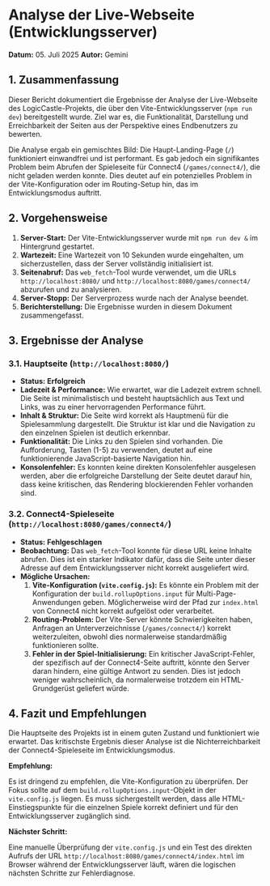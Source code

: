 # Analyse der Live-Webseite (Entwicklungsserver)

**Datum:** 05. Juli 2025
**Autor:** Gemini

## 1. Zusammenfassung

Dieser Bericht dokumentiert die Ergebnisse der Analyse der Live-Webseite des LogicCastle-Projekts, die über den Vite-Entwicklungsserver (`npm run dev`) bereitgestellt wurde. Ziel war es, die Funktionalität, Darstellung und Erreichbarkeit der Seiten aus der Perspektive eines Endbenutzers zu bewerten.

Die Analyse ergab ein gemischtes Bild: Die Haupt-Landing-Page (`/`) funktioniert einwandfrei und ist performant. Es gab jedoch ein signifikantes Problem beim Abrufen der Spieleseite für Connect4 (`/games/connect4/`), die nicht geladen werden konnte. Dies deutet auf ein potenzielles Problem in der Vite-Konfiguration oder im Routing-Setup hin, das im Entwicklungsmodus auftritt.

## 2. Vorgehensweise

1.  **Server-Start:** Der Vite-Entwicklungsserver wurde mit `npm run dev &` im Hintergrund gestartet.
2.  **Wartezeit:** Eine Wartezeit von 10 Sekunden wurde eingehalten, um sicherzustellen, dass der Server vollständig initialisiert ist.
3.  **Seitenabruf:** Das `web_fetch`-Tool wurde verwendet, um die URLs `http://localhost:8080/` und `http://localhost:8080/games/connect4/` abzurufen und zu analysieren.
4.  **Server-Stopp:** Der Serverprozess wurde nach der Analyse beendet.
5.  **Berichterstellung:** Die Ergebnisse wurden in diesem Dokument zusammengefasst.

## 3. Ergebnisse der Analyse

### 3.1. Hauptseite (`http://localhost:8080/`)

- **Status:** **Erfolgreich**
- **Ladezeit & Performance:** Wie erwartet, war die Ladezeit extrem schnell. Die Seite ist minimalistisch und besteht hauptsächlich aus Text und Links, was zu einer hervorragenden Performance führt.
- **Inhalt & Struktur:** Die Seite wird korrekt als Hauptmenü für die Spielesammlung dargestellt. Die Struktur ist klar und die Navigation zu den einzelnen Spielen ist deutlich erkennbar.
- **Funktionalität:** Die Links zu den Spielen sind vorhanden. Die Aufforderung, Tasten (1-5) zu verwenden, deutet auf eine funktionierende JavaScript-basierte Navigation hin.
- **Konsolenfehler:** Es konnten keine direkten Konsolenfehler ausgelesen werden, aber die erfolgreiche Darstellung der Seite deutet darauf hin, dass keine kritischen, das Rendering blockierenden Fehler vorhanden sind.

### 3.2. Connect4-Spieleseite (`http://localhost:8080/games/connect4/`)

- **Status:** **Fehlgeschlagen**
- **Beobachtung:** Das `web_fetch`-Tool konnte für diese URL keine Inhalte abrufen. Dies ist ein starker Indikator dafür, dass die Seite unter dieser Adresse auf dem Entwicklungsserver nicht korrekt ausgeliefert wird.
- **Mögliche Ursachen:**
    1.  **Vite-Konfiguration (`vite.config.js`):** Es könnte ein Problem mit der Konfiguration der `build.rollupOptions.input` für Multi-Page-Anwendungen geben. Möglicherweise wird der Pfad zur `index.html` von Connect4 nicht korrekt aufgelöst oder verarbeitet.
    2.  **Routing-Problem:** Der Vite-Server könnte Schwierigkeiten haben, Anfragen an Unterverzeichnisse (`/games/connect4/`) korrekt weiterzuleiten, obwohl dies normalerweise standardmäßig funktionieren sollte.
    3.  **Fehler in der Spiel-Initialisierung:** Ein kritischer JavaScript-Fehler, der spezifisch auf der Connect4-Seite auftritt, könnte den Server daran hindern, eine gültige Antwort zu senden. Dies ist jedoch weniger wahrscheinlich, da normalerweise trotzdem ein HTML-Grundgerüst geliefert würde.

## 4. Fazit und Empfehlungen

Die Hauptseite des Projekts ist in einem guten Zustand und funktioniert wie erwartet. Das kritischste Ergebnis dieser Analyse ist die Nichterreichbarkeit der Connect4-Spieleseite im Entwicklungsmodus.

**Empfehlung:**

Es ist dringend zu empfehlen, die Vite-Konfiguration zu überprüfen. Der Fokus sollte auf dem `build.rollupOptions.input`-Objekt in der `vite.config.js` liegen. Es muss sichergestellt werden, dass alle HTML-Einstiegspunkte für die einzelnen Spiele korrekt definiert und für den Entwicklungsserver zugänglich sind.

**Nächster Schritt:**

Eine manuelle Überprüfung der `vite.config.js` und ein Test des direkten Aufrufs der URL `http://localhost:8080/games/connect4/index.html` im Browser während der Entwicklungsserver läuft, wären die logischen nächsten Schritte zur Fehlerdiagnose.
